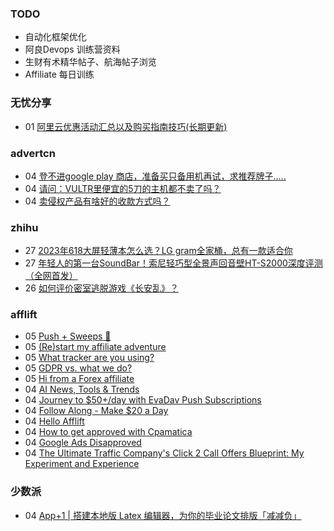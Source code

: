 ### TODO
-  自动化框架优化
-  阿良Devops 训练营资料
-  生财有术精华帖子、航海帖子浏览
-  Affiliate 每日训练

### 无忧分享
<!-- ruyo:START -->
-  01 [阿里云优惠活动汇总以及购买指南技巧&lpar;长期更新&rpar;](https://51.ruyo.net/18526.html)<!-- ruyo:END -->

### advertcn
<!-- advertcn:START -->
-  04 [登不进google play 商店，准备买只备用机再试，求推荐牌子.....](https://www.advertcn.com/forum.php?mod=viewthread&tid=112810)
-  04 [请问：VULTR里便宜的5刀的主机都不卖了吗？](https://www.advertcn.com/forum.php?mod=viewthread&tid=112809)
-  04 [卖侵权产品有啥好的收款方式吗？](https://www.advertcn.com/forum.php?mod=viewthread&tid=112808)<!-- advertcn:END -->

### zhihu
<!-- zhihu:START -->
-  27 [2023年618大屏轻薄本怎么选？LG gram全家桶，总有一款适合你](http://zhuanlan.zhihu.com/p/632641888?utm_campaign=rss&utm_medium=rss&utm_source=rss&utm_content=title)
-  27 [年轻人的第一台SoundBar！索尼轻巧型全景声回音壁HT-S2000深度评测（全网首发）](http://zhuanlan.zhihu.com/p/630990296?utm_campaign=rss&utm_medium=rss&utm_source=rss&utm_content=title)
-  26 [如何评价密室逃脱游戏《长安乱》？](http://www.zhihu.com/question/563950552/answer/3045961312?utm_campaign=rss&utm_medium=rss&utm_source=rss&utm_content=title)<!-- zhihu:END -->

### afflift
<!-- afflift:START -->
-  05 [Push + Sweeps 🚀](https://afflift.com/f/threads/push-sweeps-%F0%9F%9A%80.11919/)
-  05 [&lpar;Re&rpar;start my affiliate adventure](https://afflift.com/f/threads/re-start-my-affiliate-adventure.11887/)
-  05 [What tracker are you using?](https://afflift.com/f/threads/what-tracker-are-you-using.11940/)
-  05 [GDPR vs. what we do?](https://afflift.com/f/threads/gdpr-vs-what-we-do.11938/)
-  05 [Hi from a Forex affiliate](https://afflift.com/f/threads/hi-from-a-forex-affiliate.11941/)
-  04 [AI News, Tools &amp; Trends](https://afflift.com/f/threads/ai-news-tools-trends.11939/)
-  04 [Journey to $50+/day with EvaDav Push Subscriptions](https://afflift.com/f/threads/journey-to-50-day-with-evadav-push-subscriptions.11899/)
-  04 [Follow Along - Make $20 a Day](https://afflift.com/f/threads/follow-along-make-20-a-day.10149/)
-  04 [Hello Afflift](https://afflift.com/f/threads/hello-afflift.11913/)
-  04 [How to get approved with Cpamatica](https://afflift.com/f/threads/how-to-get-approved-with-cpamatica.11935/)
-  04 [Google Ads Disapproved](https://afflift.com/f/threads/google-ads-disapproved.11937/)
-  04 [The Ultimate Traffic Company&#39;s Click 2 Call Offers Blueprint: My Experiment and Experience](https://afflift.com/f/threads/the-ultimate-traffic-companys-click-2-call-offers-blueprint-my-experiment-and-experience.11745/)<!-- afflift:END -->

### 少数派
<!-- sspai:START -->
-  04 [App+1 |  搭建本地版 Latex 编辑器，为你的毕业论文排版「减减负」](https://sspai.com/post/83982)<!-- sspai:END -->
